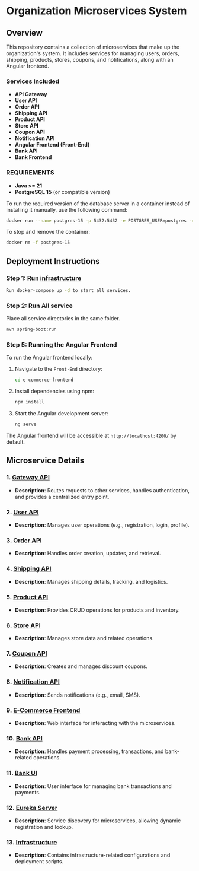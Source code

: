 # Organization Microservices System

## Overview

This repository contains a collection of microservices that make up the organization's system. It includes services for managing users, orders, shipping, products, stores, coupons, and notifications, along with an Angular frontend. 


### Services Included
- **API Gateway**
- **User API**
- **Order API**
- **Shipping API**
- **Product API**
- **Store API**
- **Coupon API**
- **Notification API**
- **Angular Frontend (Front-End)**  
- **Bank API**
- **Bank Frontend**


### **REQUIREMENTS**  

- **Java >= 21** 
- **PostgreSQL 15** (or compatible version)  

To run the required version of the database server in a container instead of installing it manually, use the following command:  

```sh
docker run --name postgres-15 -p 5432:5432 -e POSTGRES_USER=postgres -e POSTGRES_PASSWORD=postgres -d postgres:15
```

To stop and remove the container:  

```sh
docker rm -f postgres-15
```

## Deployment Instructions

### Step 1: Run [infrastructure](https://github.com/Fawry-Intern/infrastructure/blob/main/docker-compose.yml)

```sh
Run docker-compose up -d to start all services.
```

### Step 2: Run All service
Place all service directories in the same folder.

```sh
mvn spring-boot:run
```

### Step 5: Running the Angular Frontend
To run the Angular frontend locally:
1. Navigate to the `Front-End` directory:
   ```bash
   cd e-commerce-frontend
   ```

2. Install dependencies using npm:
   ```bash
   npm install
   ```

3. Start the Angular development server:
   ```bash
   ng serve
   ```

The Angular frontend will be accessible at `http://localhost:4200/` by default.

## Microservice Details  

### 1. [Gateway API](https://github.com/Fawry-Intern/gateway-api)  
- **Description**: Routes requests to other services, handles authentication, and provides a centralized entry point.  

### 2. [User API](https://github.com/Fawry-Intern/user-api)  
- **Description**: Manages user operations (e.g., registration, login, profile).  

### 3. [Order API](https://github.com/Fawry-Intern/order-api)  
- **Description**: Handles order creation, updates, and retrieval.  

### 4. [Shipping API](https://github.com/Fawry-Intern/shipping-api)  
- **Description**: Manages shipping details, tracking, and logistics.  

### 5. [Product API](https://github.com/Fawry-Intern/product-api)  
- **Description**: Provides CRUD operations for products and inventory.  

### 6. [Store API](https://github.com/Fawry-Intern/store-api)  
- **Description**: Manages store data and related operations.  

### 7. [Coupon API](https://github.com/Fawry-Intern/coupon-api)  
- **Description**: Creates and manages discount coupons.  

### 8. [Notification API](https://github.com/Fawry-Intern/notification-api)  
- **Description**: Sends notifications (e.g., email, SMS).  

### 9. [E-Commerce Frontend](https://github.com/Fawry-Intern/e-commerce-frontend)  
- **Description**: Web interface for interacting with the microservices.  

### 10. [Bank API](https://github.com/Fawry-Intern/bank-api)  
- **Description**: Handles payment processing, transactions, and bank-related operations.  

### 11. [Bank UI](https://github.com/Fawry-Intern/bank-ui)  
- **Description**: User interface for managing bank transactions and payments.  

### 12. [Eureka Server](https://github.com/Fawry-Intern/eureka-server)  
- **Description**: Service discovery for microservices, allowing dynamic registration and lookup.  

### 13. [Infrastructure](https://github.com/Fawry-Intern/infrastructure)  
- **Description**: Contains infrastructure-related configurations and deployment scripts.  
